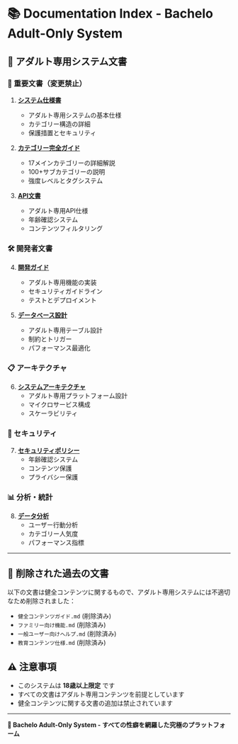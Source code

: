 # 📚 Documentation Index - Bachelo Adult-Only System

## 🔞 アダルト専用システム文書

### 🚨 重要文書（変更禁止）

1. **[システム仕様書](./ADULT_ONLY_SYSTEM_SPECIFICATION.md)**
   - アダルト専用システムの基本仕様
   - カテゴリー構造の詳細
   - 保護措置とセキュリティ

2. **[カテゴリー完全ガイド](./CATEGORY_COMPLETE_GUIDE.md)**
   - 17メインカテゴリーの詳細解説
   - 100+サブカテゴリーの説明
   - 強度レベルとタグシステム

3. **[API文書](./API_DOCUMENTATION.md)**
   - アダルト専用API仕様
   - 年齢確認システム
   - コンテンツフィルタリング

### 🛠️ 開発者文書

4. **[開発ガイド](./DEVELOPMENT_GUIDE.md)**
   - アダルト専用機能の実装
   - セキュリティガイドライン
   - テストとデプロイメント

5. **[データベース設計](./DATABASE_SCHEMA.md)**
   - アダルト専用テーブル設計
   - 制約とトリガー
   - パフォーマンス最適化

### 📋 アーキテクチャ

6. **[システムアーキテクチャ](./architecture.md)**
   - アダルト専用プラットフォーム設計
   - マイクロサービス構成
   - スケーラビリティ

### 🔐 セキュリティ

7. **[セキュリティポリシー](./SECURITY_POLICY.md)**
   - 年齢確認システム
   - コンテンツ保護
   - プライバシー保護

### 📊 分析・統計

8. **[データ分析](./ANALYTICS.md)**
   - ユーザー行動分析
   - カテゴリー人気度
   - パフォーマンス指標

---

## 🚫 削除された過去の文書

以下の文書は健全コンテンツに関するもので、アダルト専用システムには不適切なため削除されました：

- `健全コンテンツガイド.md` (削除済み)
- `ファミリー向け機能.md` (削除済み)
- `一般ユーザー向けヘルプ.md` (削除済み)
- `教育コンテンツ仕様.md` (削除済み)

## ⚠️ 注意事項

- このシステムは **18歳以上限定** です
- すべての文書はアダルト専用コンテンツを前提としています
- 健全コンテンツに関する文書の追加は禁止されています

---

**🔞 Bachelo Adult-Only System - すべての性癖を網羅した究極のプラットフォーム**
